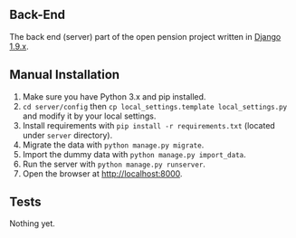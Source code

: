 ## Back-End
The back end (server) part of the open pension project written in [Django 1.9.x](https://www.djangoproject.com/).

## Manual Installation

1. Make sure you have Python 3.x and pip installed.
2. `cd server/config` then `cp local_settings.template local_settings.py` and modify it by your local settings.
3. Install requirements with `pip install -r requirements.txt` (located under `server` directory).
4. Migrate the data with `python manage.py migrate`.
5. Import the dummy data with `python manage.py import_data`.
6. Run the server with `python manage.py runserver`.
7. Open the browser at [http://localhost:8000](http://localhost:8000).

## Tests
Nothing yet.
